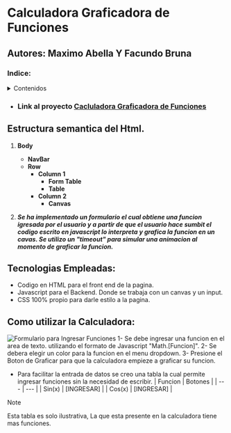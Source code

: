 # Calculadora Graficadora de Funciones
## Autores: Maximo Abella Y Facundo Bruna

### Indice: 
   <details>
      <summary>Contenidos</summary>
      <ul>
         [Link](#link)
         [Estructura](#estructura)
         [Tecnologias Empleadas](#tecno)
         [Utilizacion](#util)
      </ul>
   </details>


<a name="link"></a>
- ### Link al proyecto [Cacluladora Graficadora de Funciones](https://ucc-labcompu2.github.io/proyecto2024-bruna-abella/)


<a name="estructura"></a>
## Estructura semantica del Html.
1. **Body**
   - **NavBar**
   - **Row**
     - **Column 1**
       - **Form Table**
       - **Table**
     - **Column 2**
       - **Canvas**

2. ***Se ha implementado un formulario el cual obtiene una funcion igresada por el usuario y a partir de que el usuario hace sumbit el codigo escrito en javascript lo interpreta y grafica la funcion en un cavas. Se utilizo un "timeout" para simular una animacion al momento de graficar la funcion.***

<a name="tecno"></a>
## Tecnologias Empleadas:
 - Codigo en HTML para el front end de la pagina.
 - Javascript para el Backend. Donde se trabaja con un canvas y un input.
 - CSS 100% propio para darle estilo a la pagina.

<a name="util"></a>
## Como utilizar la Calculadora: 
   ![Formulario para Ingresar Funciones](https://imgur.com/a/PPRguvW)
   1- Se debe ingresar una funcion en el area de texto. utilizando el formato de Javascript "Math.[Funcion]".
   2- Se debera elegir un color para la funcion en el menu dropdown.
   3- Presione el Boton de Graficar para que la calculadora empieze a graficar su funcion.

   - Para facilitar la entrada de datos se creo una tabla la cual permite ingresar funciones sin la necesidad de escribir.
     | Funcion  | Botones |
     | --- | --- |
     | Sin(x)  | [INGRESAR]  |
     | Cos(x)  | [INGRESAR]  |

> [!NOTE]
> Esta tabla es solo ilustrativa, La que esta presente en la calculadora tiene mas funciones.
